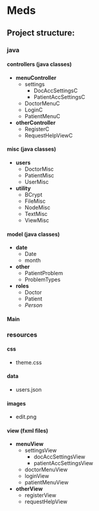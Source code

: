 # Meds

## Project structure:

 ### java

#### controllers (java classes)
- **menuController**
    - settings
        - DocAccSettingsC
        - PatientAccSettingsC
    - DoctorMenuC
    - LoginC
    - PatientMenuC
- **otherController**
    - RegisterC
    - RequestHelpViewC
    
#### misc (java classes)
- **users**
    - DoctorMisc
    - PatientMisc
    - UserMisc
- **utility**
    - BCrypt
    - FileMisc
    - NodeMisc
    - TextMisc
    - ViewMisc
    
#### model (java classes)
- **date**
    - Date
    - month
- **other**
    - PatientProblem
    - ProblemTypes
- **roles**
    - Doctor
    - Patient
    - *Person*
    
#### Main

### resources

#### css
- theme.css

#### data
- users.json

#### images
- edit.png

#### view (fxml files)
- **menuView**
    - settingsView
        - docAccSettingsView
        - patientAccSettingsView
    - doctorMenuView
    - loginView
    - patientMenuView
- **otherView**
    - registerView
    - requestHelpView
